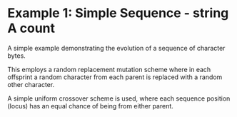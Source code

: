 ﻿# Example 1: Simple Sequence - string A count

A simple example demonstrating the evolution of a sequence of character bytes.

This employs a random replacement mutation scheme where in each offsprint a random character from each parent is replaced with a random other character.

A simple uniform crossover scheme is used, where each sequence position (locus) has an equal chance of being from either parent.
